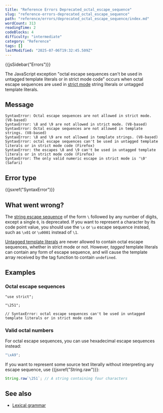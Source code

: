 ```yaml
---
title: "Reference Errors Deprecated_octal_escape_sequence"
slug: "reference-errors-deprecated_octal_escape_sequence"
path: "reference/errors/deprecated_octal_escape_sequence/index.md"
wordCount: 313
readingTime: 2
codeBlocks: 4
difficulty: "intermediate"
category: "Reference"
tags: []
lastModified: "2025-07-06T19:32:45.509Z"
---
```



{{jsSidebar("Errors")}}

The JavaScript exception "octal escape sequences can't be used in untagged template literals or in strict mode code" occurs when octal escape sequences are used in [strict mode](/en-US/docs/Web/JavaScript/Reference/Strict_mode) string literals or untagged template literals.

## Message

```plain
SyntaxError: Octal escape sequences are not allowed in strict mode. (V8-based)
SyntaxError: \8 and \9 are not allowed in strict mode. (V8-based)
SyntaxError: Octal escape sequences are not allowed in template strings. (V8-based)
SyntaxError: \8 and \9 are not allowed in template strings. (V8-based)
SyntaxError: octal escape sequences can't be used in untagged template literals or in strict mode code (Firefox)
SyntaxError: the escapes \8 and \9 can't be used in untagged template literals or in strict mode code (Firefox)
SyntaxError: The only valid numeric escape in strict mode is '\0' (Safari)
```

## Error type

{{jsxref("SyntaxError")}}

## What went wrong?

The [string escape sequence](/en-US/docs/Web/JavaScript/Reference/Lexical_grammar#escape_sequences) of the form `\` followed by any number of digits, except a single `0`, is deprecated. If you want to represent a character by its code point value, you should use the `\x` or `\u` escape sequence instead, such as `\x01` or `\u0001` instead of `\1`.

[Untagged template literals](/en-US/docs/Web/JavaScript/Reference/Template_literals) are never allowed to contain octal escape sequences, whether in strict mode or not. However, _tagged_ template literals can contain any form of escape sequence, and will cause the template array received by the tag function to contain `undefined`.

## Examples

### Octal escape sequences

```js-nolint example-bad
"use strict";

"\251";

// SyntaxError: octal escape sequences can't be used in untagged template literals or in strict mode code
```

### Valid octal numbers

For octal escape sequences, you can use hexadecimal escape sequences instead:

```js example-good
"\xA9";
```

If you want to represent some source text literally without interpreting any escape sequence, use {{jsxref("String.raw")}}:

```js example-good
String.raw`\251`; // A string containing four characters
```

## See also

- [Lexical grammar](/en-US/docs/Web/JavaScript/Reference/Lexical_grammar#escape_sequences)
